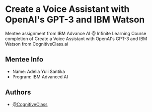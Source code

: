 
# Create a Voice Assistant with OpenAI's GPT-3 and IBM Watson

Mentee assignment from IBM Advance AI @ Infinite Learning Course completion of Create a Voice Assistant with OpenAI's GPT-3 and IBM Watson from CognitiveClass.ai

## Mentee Info
- Name: Adelia Yuli Santika
- Program: IBM Advanced AI




## Authors

- [@CognitiveClass](https://cognitiveclass.ai/courses/chatapp-powered-by-openai)

